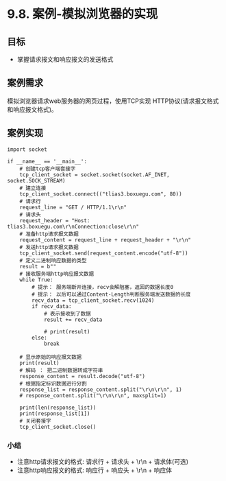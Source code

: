 # 9.8. 案例-模拟浏览器的实现

目标
--

*   掌握请求报文和响应报文的发送格式

案例需求
----

模拟浏览器请求web服务器的网页过程，使用TCP实现 HTTP协议(请求报文格式和响应报文格式)。

案例实现
----

    import socket
    
    if __name__ == '__main__':
        # 创建tcp客户端套接字
        tcp_client_socket = socket.socket(socket.AF_INET, socket.SOCK_STREAM)
        # 建立连接
        tcp_client_socket.connect(("tlias3.boxuegu.com", 80))
        # 请求行
        request_line = "GET / HTTP/1.1\r\n"
        # 请求头
        request_header = "Host: tlias3.boxuegu.com\r\nConnection:close\r\n"
        # 准备http请求报文数据
        request_content = request_line + request_header + "\r\n"
        # 发送http请求报文数据
        tcp_client_socket.send(request_content.encode("utf-8"))
        # 定义二进制响应数据的类型
        result = b""
        # 接收服务端http响应报文数据
        while True:
            # 提示： 服务端断开连接，recv会解阻塞，返回的数据长度0
            # 提示： 以后可以通过Content-Length判断服务端发送数据的长度
            recv_data = tcp_client_socket.recv(1024)
            if recv_data:
                # 表示接收到了数据
                result += recv_data
    
                # print(result)
            else:
                break
    
        # 显示原始的响应报文数据
        print(result)
        # 解码 ： 把二进制数据转成字符串
        response_content = result.decode("utf-8")
        # 根据指定标识数据进行分割
        response_list = response_content.split("\r\n\r\n", 1)
        # response_content.split("\r\n\r\n", maxsplit=1)
    
        print(len(response_list))
        print(response_list[1])
        # 关闭套接字
        tcp_client_socket.close()


### 小结

*   注意http请求报文的格式: 请求行 + 请求头 + \\r\\n + 请求体(可选)
*   注意http响应报文的格式: 响应行 + 响应头 + \\r\\n + 响应体